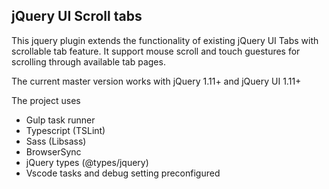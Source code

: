 ## jQuery UI Scroll tabs

This jquery plugin extends the functionality of existing jQuery UI Tabs with scrollable tab feature. It support mouse scroll and touch guestures for scrolling through available tab pages.

The current master version works with jQuery 1.11+ and jQuery UI 1.11+

The project uses 
- Gulp task runner
- Typescript (TSLint)
- Sass (Libsass)
- BrowserSync
- jQuery types (@types/jquery)
- Vscode tasks and debug setting preconfigured
